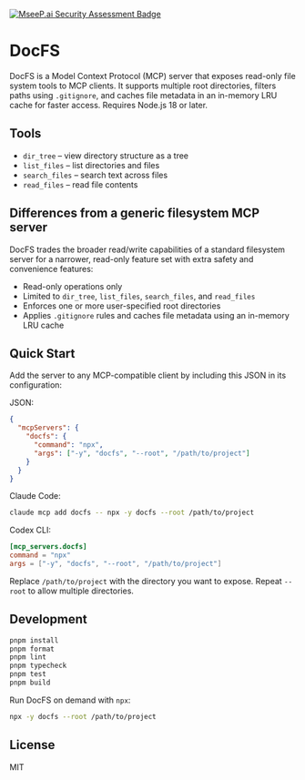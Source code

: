 [![MseeP.ai Security Assessment Badge](https://mseep.net/pr/feli0x-docfs-badge.png)](https://mseep.ai/app/feli0x-docfs)

# DocFS

DocFS is a Model Context Protocol (MCP) server that exposes read-only file system tools to MCP clients. It supports multiple root directories, filters paths using `.gitignore`, and caches file metadata in an in-memory LRU cache for faster access. Requires Node.js 18 or later.

## Tools

- `dir_tree` – view directory structure as a tree
- `list_files` – list directories and files
- `search_files` – search text across files
- `read_files` – read file contents

## Differences from a generic filesystem MCP server

DocFS trades the broader read/write capabilities of a standard filesystem server for a narrower, read-only feature set with extra safety and convenience features:

- Read-only operations only
- Limited to `dir_tree`, `list_files`, `search_files`, and `read_files`
- Enforces one or more user-specified root directories
- Applies `.gitignore` rules and caches file metadata using an in-memory LRU cache

## Quick Start

Add the server to any MCP-compatible client by including this JSON in its configuration:

JSON:

```json
{
  "mcpServers": {
    "docfs": {
      "command": "npx",
      "args": ["-y", "docfs", "--root", "/path/to/project"]
    }
  }
}
```

Claude Code:

```zsh
claude mcp add docfs -- npx -y docfs --root /path/to/project

```

Codex CLI:

```toml
[mcp_servers.docfs]
command = "npx"
args = ["-y", "docfs", "--root", "/path/to/project"]
```

Replace `/path/to/project` with the directory you want to expose. Repeat `--root` to allow multiple directories.

## Development

```bash
pnpm install
pnpm format
pnpm lint
pnpm typecheck
pnpm test
pnpm build
```

Run DocFS on demand with `npx`:

```bash
npx -y docfs --root /path/to/project
```

## License

MIT

